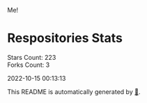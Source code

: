 Me!

# Respositories Stats
Stars Count: 223  
Forks Count: 3

2022-10-15 00:13:13  

This README is automatically generated by [🐰](https://github.com/rnitta/rnitta).
